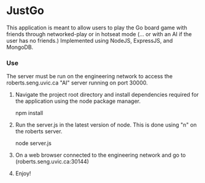 # JustGo

This application is meant to allow users to play the Go board game
with friends through networked-play or in hotseat mode 
(... or with an AI if the user has no friends.)
Implemented using NodeJS, ExpressJS, and MongoDB.

### Use

The server must be run on the engineering network to access the roberts.seng.uvic.ca "AI" server running on port 30000. 

1. Navigate the project root directory and install dependencies required for the application using the node package manager.

    npm install 

2. Run the server.js in the latest version of node. This is done using "n" on the roberts server.

    node server.js

3. On a web browser connected to the engineering network and go to (roberts.seng.uvic.ca:30144) 

4. Enjoy!


